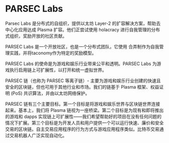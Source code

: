 # 

# PARSEC Labs

Parsec Labs 是分布式的自组织，提供以太坊 Layer-2 的扩容解决方案，帮助去中心化应用达成 Plasma 扩容。他们正尝试使用 holacracy 进行自我管理的分布式组织，奖励开放的社区贡献。

PARSEC Labs 是一个开放社区，也是一个分布式团队，它使用 合弄制作为自我管理实践，并将taconomy作为特定的奖励模型。


PARSEC Labs 的使命是为游戏和娱乐行业带来公平和透明。PARSEC Labs 为游戏执行启用链上可扩展性，以打开和统一虚拟世界。

PARSEC 链（也称为 PARSEC 等离子链）- 主要为游戏和娱乐行业创建的快速且安全的区块链，但也可用于其他行业和市场。我们的链基于 Plasma 框架、权益证明 (PoS) 共识算法，并由以太坊网络保护。

PARSEC 链有三个主要目标。第一个目标是将游戏和娱乐世界与区块链世界连接起来。基本上，我们将 Plasma 链视为一座桥梁。第二个目标是为现有和即将推出的游戏和 dapps 实现链上可扩展性——我们希望帮助好的项目在没有任何问题的情况下扩展。第三个目标是为开发人员和用户提供一个可以运行快速、廉价和安全交易的区块链。自主交易应用程序的行为方式与游戏应用程序类似。比特币交易通过交易机器人广泛实现自动化。

